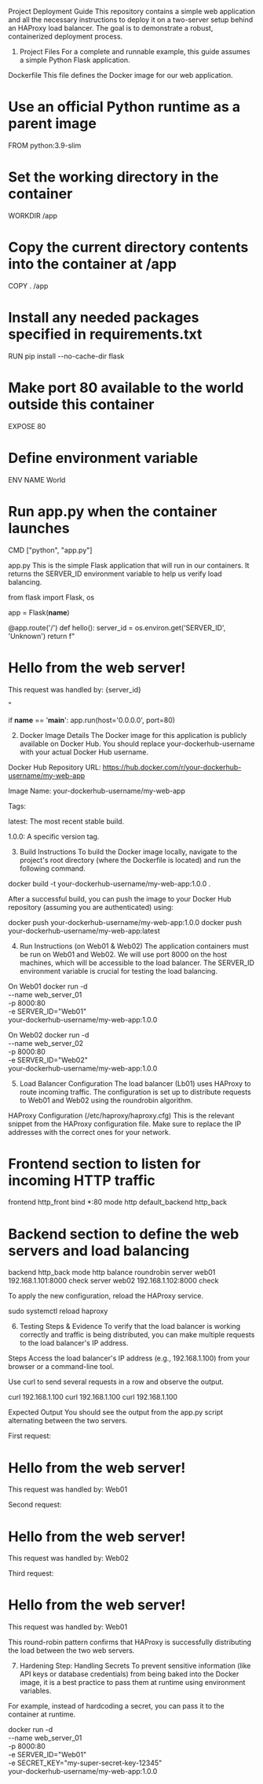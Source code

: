 Project Deployment Guide
This repository contains a simple web application and all the necessary instructions to deploy it on a two-server setup behind an HAProxy load balancer. The goal is to demonstrate a robust, containerized deployment process.

1. Project Files
For a complete and runnable example, this guide assumes a simple Python Flask application.

Dockerfile
This file defines the Docker image for our web application.

# Use an official Python runtime as a parent image
FROM python:3.9-slim

# Set the working directory in the container
WORKDIR /app

# Copy the current directory contents into the container at /app
COPY . /app

# Install any needed packages specified in requirements.txt
RUN pip install --no-cache-dir flask

# Make port 80 available to the world outside this container
EXPOSE 80

# Define environment variable
ENV NAME World

# Run app.py when the container launches
CMD ["python", "app.py"]


app.py
This is the simple Flask application that will run in our containers. It returns the SERVER_ID environment variable to help us verify load balancing.

from flask import Flask, os

app = Flask(__name__)

@app.route('/')
def hello():
    server_id = os.environ.get('SERVER_ID', 'Unknown')
    return f"<h1>Hello from the web server!</h1><p>This request was handled by: {server_id}</p>"

if __name__ == '__main__':
    app.run(host='0.0.0.0', port=80)


2. Docker Image Details
The Docker image for this application is publicly available on Docker Hub. You should replace your-dockerhub-username with your actual Docker Hub username.

Docker Hub Repository URL: https://hub.docker.com/r/your-dockerhub-username/my-web-app

Image Name: your-dockerhub-username/my-web-app

Tags:

latest: The most recent stable build.

1.0.0: A specific version tag.

3. Build Instructions
To build the Docker image locally, navigate to the project's root directory (where the Dockerfile is located) and run the following command.

docker build -t your-dockerhub-username/my-web-app:1.0.0 .


After a successful build, you can push the image to your Docker Hub repository (assuming you are authenticated) using:

docker push your-dockerhub-username/my-web-app:1.0.0
docker push your-dockerhub-username/my-web-app:latest


4. Run Instructions (on Web01 & Web02)
The application containers must be run on Web01 and Web02. We will use port 8000 on the host machines, which will be accessible to the load balancer. The SERVER_ID environment variable is crucial for testing the load balancing.

On Web01
docker run -d \
  --name web_server_01 \
  -p 8000:80 \
  -e SERVER_ID="Web01" \
  your-dockerhub-username/my-web-app:1.0.0


On Web02
docker run -d \
  --name web_server_02 \
  -p 8000:80 \
  -e SERVER_ID="Web02" \
  your-dockerhub-username/my-web-app:1.0.0


5. Load Balancer Configuration
The load balancer (Lb01) uses HAProxy to route incoming traffic. The configuration is set up to distribute requests to Web01 and Web02 using the roundrobin algorithm.

HAProxy Configuration (/etc/haproxy/haproxy.cfg)
This is the relevant snippet from the HAProxy configuration file. Make sure to replace the IP addresses with the correct ones for your network.

# Frontend section to listen for incoming HTTP traffic
frontend http_front
  bind *:80
  mode http
  default_backend http_back

# Backend section to define the web servers and load balancing
backend http_back
  mode http
  balance roundrobin
  server web01 192.168.1.101:8000 check
  server web02 192.168.1.102:8000 check


To apply the new configuration, reload the HAProxy service.

sudo systemctl reload haproxy


6. Testing Steps & Evidence
To verify that the load balancer is working correctly and traffic is being distributed, you can make multiple requests to the load balancer's IP address.

Steps
Access the load balancer's IP address (e.g., 192.168.1.100) from your browser or a command-line tool.

Use curl to send several requests in a row and observe the output.

curl 192.168.1.100
curl 192.168.1.100
curl 192.168.1.100


Expected Output
You should see the output from the app.py script alternating between the two servers.

First request:

<h1>Hello from the web server!</h1><p>This request was handled by: Web01</p>


Second request:

<h1>Hello from the web server!</h1><p>This request was handled by: Web02</p>


Third request:

<h1>Hello from the web server!</h1><p>This request was handled by: Web01</p>


This round-robin pattern confirms that HAProxy is successfully distributing the load between the two web servers.

7. Hardening Step: Handling Secrets
To prevent sensitive information (like API keys or database credentials) from being baked into the Docker image, it is a best practice to pass them at runtime using environment variables.

For example, instead of hardcoding a secret, you can pass it to the container at runtime.

docker run -d \
  --name web_server_01 \
  -p 8000:80 \
  -e SERVER_ID="Web01" \
  -e SECRET_KEY="my-super-secret-key-12345" \
  your-dockerhub-username/my-web-app:1.0.0

